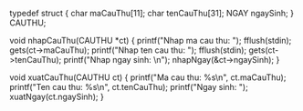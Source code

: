 typedef struct {
    char maCauThu[11];
    char tenCauThu[31];
    NGAY ngaySinh;
} CAUTHU;

void nhapCauThu(CAUTHU *ct) {
    printf("Nhap ma cau thu: ");
    fflush(stdin);
    gets(ct->maCauThu);
    printf("Nhap ten cau thu: ");
    fflush(stdin);
    gets(ct->tenCauThu);
    printf("Nhap ngay sinh: \n");
    nhapNgay(&ct->ngaySinh);
}

void xuatCauThu(CAUTHU ct) {
    printf("Ma cau thu: %s\n", ct.maCauThu);
    printf("Ten cau thu: %s\n", ct.tenCauThu);
    printf("Ngay sinh: ");
    xuatNgay(ct.ngaySinh);
}
